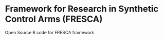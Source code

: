 # Framework for Research in Synthetic Control Arms (FRESCA)
Open Source R code for FRESCA framework
